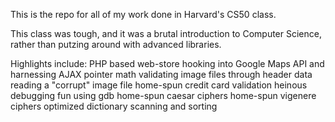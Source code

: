 This is the repo for all of my work done in Harvard's CS50 class.


This class was tough, and it was a brutal introduction to Computer Science,
rather than putzing around with advanced libraries.

Highlights include:
PHP based web-store
hooking into Google Maps API and harnessing AJAX
pointer math
validating image files through header data
reading a "corrupt" image file
home-spun credit card validation
heinous debugging fun using gdb
home-spun caesar ciphers
home-spun vigenere ciphers
optimized dictionary scanning and sorting